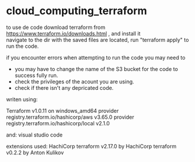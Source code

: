 # cloud_computing_terraform
 
to use de code download terraform from https://www.terraform.io/downloads.html , and install it  
navigate to the dir with the saved files are located, run "terraform apply" to run the code.


if you encounter errors when attempting to run the code you may need to 
  - you may have to change the name of the S3 bucket for the code to success fully run.
  - check the privileges of the acount you are using.
  - check if there isn't any depricated code.


writen using:

Terraform v1.0.11
on windows_amd64
provider registry.terraform.io/hashicorp/aws v3.65.0
provider registry.terraform.io/hashicorp/local v2.1.0

and:
visual studio code

extensions used:
HachiCorp terraform v2.17.0 by HachiCorp
terraform v0.2.2 by Anton Kulikov
